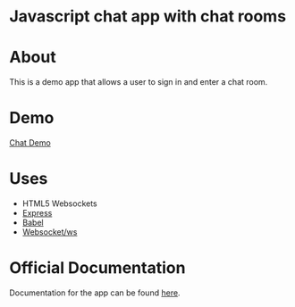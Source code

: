 # Javascript chat app with chat rooms

# About

This is a demo app that allows a user to sign in and enter a chat room.  

# Demo

[Chat Demo](https://simple-chatroom-app.herokuapp.com/)

# Uses

 * HTML5 Websockets
 * [Express](https://github.com/expressjs/express)
 * [Babel](https://github.com/babel/babel-loader)
 * [Websocket/ws](https://github.com/websockets/ws) 
 

# Official Documentation

Documentation for the app can be found [here](https://github.com/ReneRautenbach/chat-app/wiki).  


 
 

